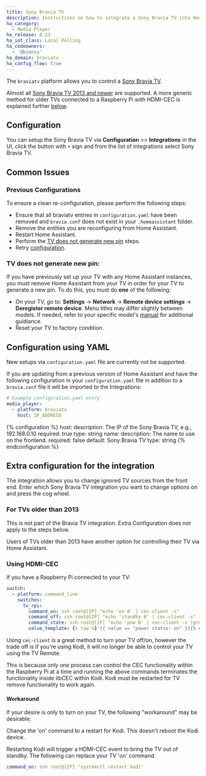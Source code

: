 ```yaml
---
title: Sony Bravia TV
description: Instructions on how to integrate a Sony Bravia TV into Home Assistant.
ha_category:
  - Media Player
ha_release: 0.23
ha_iot_class: Local Polling
ha_codeowners:
  - '@bieniu'
ha_domain: braviatv
ha_config_flow: true
---
```


The `braviatv` platform allows you to control a [Sony Bravia TV](https://www.sony.com/).

Almost all [Sony Bravia TV 2013 and newer](https://info.tvsideview.sony.net/en_ww/home_device.html#bravia) are supported. A more generic method for older TVs connected to a Raspberry Pi with HDMI-CEC is explained further [below](#For-TVs-older-than-2013).

## Configuration

You can setup the Sony Bravia TV via **Configuration** >> **Integrations** in the UI, click the button with `+` sign and from the list of integrations select Sony Bravia TV.

## Common Issues

### Previous Configurations

To ensure a clean re-configuration, please perform the following steps:

- Ensure that all braviatv entries in `configuration.yaml` have been removed and `bravia.conf` does not exist in your `.homeassistant` folder.
- Remove the entities you are reconfiguring from Home Assistant.
- Restart Home Assistant.
- Perform the [TV does not generate new pin](#TV-does-not-generate-new-pin) steps.
- Retry [configuration](###Setup-via-the-User-Interface).

### TV does not generate new pin:

If you have previously set up your TV with any Home Assistant instances, you must remove Home Assistant from your TV in order for your TV to generate a new pin. To do this, you must do **one** of the following:

- On your TV, go to: **Settings** -> **Network** -> **Remote device settings** -> **Deregister remote device**. Menu titles may differ slightly between models. If needed, refer to your specific model's [manual](https://www.sony.com/electronics/support/manuals) for additional guidiance.
- Reset your TV to factory condition.

## Configuration using YAML

<div class='note warning'>

New setups via `configuration.yaml` file are currently not be supported.

</div>

If you are updating from a previous version of Home Assistant and have the following configuration in your `configuration.yaml` file in addition to a `bravia.conf` file it will be imported to the Integrations:

```yaml
# Example configuration.yaml entry
media_player:
  - platform: braviatv
    host: IP_ADDRESS
```

{% configuration %}
host:
  description: The IP of the Sony Bravia TV, e.g., 192.168.0.10
  required: true
  type: string
name:
  description: The name to use on the frontend.
  required: false
  default: Sony Bravia TV
  type: string
{% endconfiguration %}


## Extra configuration for the integration

The integration allows you to change ignored TV sources from the front end. Enter which Sony Bravia TV integration you want to change options on and press the cog wheel.

### For TVs older than 2013

<div class='note warning'>
  
This is not part of the Bravia TV integration. Extra Configuration does not apply to the steps below.

</div>

Users of TVs older than 2013 have another option for controlling their TV via Home Assistant.

### Using HDMI-CEC

If you have a Raspberry Pi connected to your TV:

```yaml
switch:
  - platform: command_line
    switches:
      tv_rpi:
        command_on: ssh root@[IP] "echo 'on 0' | cec-client -s"
        command_off: ssh root@[IP] "echo 'standby 0' | cec-client -s"
        command_state: ssh root@[IP] "echo 'pow 0' | cec-client -s |grep 'power status:'"
        value_template: {% raw %}'{{ value == "power status: on" }}{% endraw %}'
```

Using `cec-client` is a great method to turn your TV off/on, however the trade off is if you're using Kodi, it will no longer be able to control your TV using the TV Remote.

This is because only one process can control the CEC functionality within the Raspberry Pi at a time and running the above commands terminates the functionality inside libCEC within Kodi. Kodi must be restarted for TV remove functionality to work again.

#### Workaround

If your desire is only to turn on your TV, the following "workaround" may be desirable:

Change the 'on' command to a restart for Kodi. This doesn't reboot the Kodi device.

Restarting Kodi will trigger a HDMI-CEC event to bring the TV out of standby. The following can replace your TV 'on' command.

```yaml
command_on: ssh root@[IP] "systemctl restart kodi"
```
